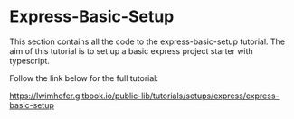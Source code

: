# Express-Basic-Setup

This section contains all the code to the express-basic-setup tutorial. The aim of this tutorial is to set up a basic express project starter with typescript.

Follow the link below for the full tutorial:

https://lwimhofer.gitbook.io/public-lib/tutorials/setups/express/express-basic-setup
